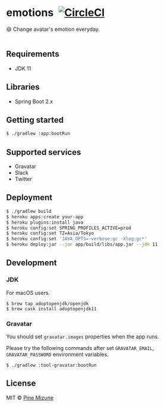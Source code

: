 # emotions &nbsp;[![CircleCI](https://circleci.com/gh/pine/emotions/tree/master.svg?style=shield&circle-token=9aff416dfaefc86bc002a0b7630386b32079fd88)](https://circleci.com/gh/pine/emotions/tree/master)
:smile: Change avatar's emotion everyday.
<br>
<br>


## Requirements

- JDK 11

## Libraries

- Spring Boot 2.x

## Getting started

```sh
$ ./gradlew :app:bootRun
```

## Supported services

- Gravatar
- Slack
- Twitter

## Deployment

```sh
$ ./gradlew build
$ heroku apps:create your-app
$ heroku plugins:install java
$ heroku config:set SPRING_PROFILES_ACTIVE=prod
$ heroku config:set TZ=Asia/Tokyo
$ heroku config:set 'JAVA_OPTS=-verbose:gc -Xlog:gc*'
$ heroku deploy:jar --jar app/build/libs/app.jar --jdk 11
```

## Development
### JDK
For macOS users.

```
$ brew tap adoptopenjdk/openjdk
$ brew cask install adoptopenjdk11
```

### Gravatar
You should set `gravatar.images` properties when the app runs.

Please try the following commands after set `GRAVATAR_EMAIL`, `GRAVATAR_PASSWORD` environment variables.

```
$ ./gradlew :tool-gravatar:bootRun
```

## License
MIT &copy; [Pine Mizune](https://profile.pine.moe/)
